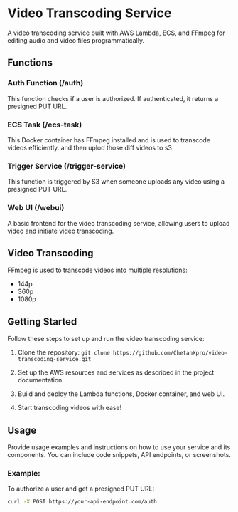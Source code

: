 # Video Transcoding Service

A video transcoding service built with AWS Lambda, ECS, and FFmpeg for editing audio and video files programmatically.

## Functions

### Auth Function (/auth)

This function checks if a user is authorized. If authenticated, it returns a presigned PUT URL.

### ECS Task (/ecs-task)

This Docker container has FFmpeg installed and is used to transcode videos efficiently. and then uplod those diff videos to s3

### Trigger Service (/trigger-service)

This function is triggered by S3 when someone uploads any video using a presigned PUT URL.

### Web UI (/webui)

A basic frontend for the video transcoding service, allowing users to upload video and initiate video transcoding.

## Video Transcoding

FFmpeg is used to transcode videos into multiple resolutions:

- 144p
- 360p
- 1080p

## Getting Started

Follow these steps to set up and run the video transcoding service:

1. Clone the repository: `git clone https://github.com/ChetanXpro/video-transcoding-service.git`

2. Set up the AWS resources and services as described in the project documentation.

3. Build and deploy the Lambda functions, Docker container, and web UI.

4. Start transcoding videos with ease!

## Usage

Provide usage examples and instructions on how to use your service and its components. You can include code snippets, API endpoints, or screenshots.

### Example:

To authorize a user and get a presigned PUT URL:

```bash
curl -X POST https://your-api-endpoint.com/auth
